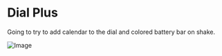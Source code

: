 Dial Plus
====

Going to try to add calendar to the dial and colored battery bar on shake.

![Image](image.png)
